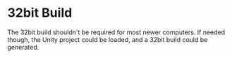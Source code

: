 # 32bit Build

The 32bit build shouldn't be required for most newer computers. If needed though, the Unity project could be loaded, and a 32bit build could be generated.